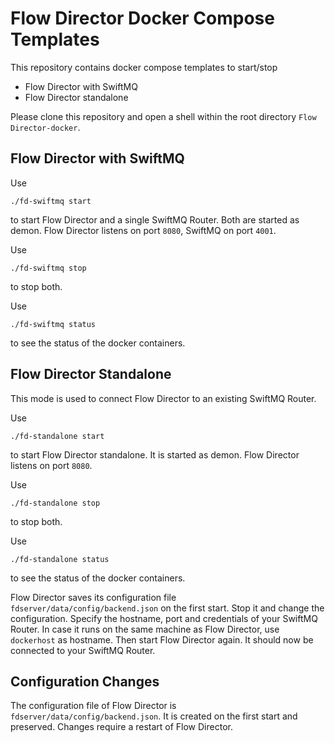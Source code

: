 # Flow Director Docker Compose Templates

This repository contains docker compose templates to start/stop 

- Flow Director with SwiftMQ
- Flow Director standalone

Please clone this repository and open a shell within the root directory `Flow Director-docker`.

## Flow Director with SwiftMQ

Use

    ./fd-swiftmq start
  
to start Flow Director and a single SwiftMQ Router. Both are started as demon. Flow Director listens
on port `8080`, SwiftMQ on port `4001`.

Use

    ./fd-swiftmq stop
    
to stop both.

Use 

    ./fd-swiftmq status
    
to see the status of the docker containers.

## Flow Director Standalone

This mode is used to connect Flow Director to an existing SwiftMQ Router.

Use

    ./fd-standalone start
  
to start Flow Director standalone. It is started as demon. Flow Director listens
on port `8080`.

Use

    ./fd-standalone stop
    
to stop both.

Use 

    ./fd-standalone status
    
to see the status of the docker containers.

Flow Director saves its configuration file `fdserver/data/config/backend.json` on the first start. Stop
it and change the configuration. Specify the hostname, port and credentials of your SwiftMQ Router. 
In case it runs on the same machine as Flow Director, use `dockerhost` as hostname. Then start Flow Director
again. It should now be connected to your SwiftMQ Router.

## Configuration Changes

The configuration file of Flow Director is `fdserver/data/config/backend.json`. It is created on
the first start and preserved. Changes require a restart of Flow Director.
